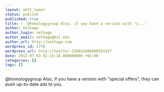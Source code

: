 ```yaml
---
layout: aktt_tweet
status: publish
published: true
title: ! '@homologygroup Also, if you have a version with "s...'
author: nelhage
author_login: nelhage
author_email: nelhage@mit.edu
author_url: http://nelhage.com
wordpress_id: 1770
wordpress_url: http://twitter-220022886608551937
date: 2012-07-03 01:15:18.000000000 +02:00
categories: []
tags: []
---
```

@homologygroup Also, if you have a version with "special offers", they can push up-to-date ads to you.
